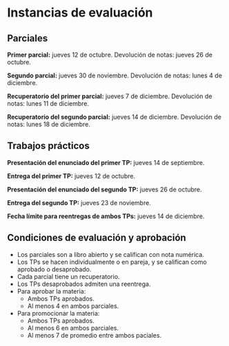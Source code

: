 Instancias de evaluación
========================

Parciales
---------

**Primer parcial:** jueves 12 de octubre. Devolución de notas: jueves 26 de octubre.

**Segundo parcial:** jueves 30 de noviembre. Devolución de notas: lunes 4 de diciembre.

**Recuperatorio del primer parcial:** jueves 7 de diciembre. Devolución de notas: lunes 11 de diciembre.

**Recuperatorio del segundo parcial:** jueves 14 de diciembre. Devolución de notas: lunes 18 de diciembre.

Trabajos prácticos
------------------

**Presentación del enunciado del primer TP:** jueves 14 de septiembre.

**Entrega del primer TP:** jueves 12 de octubre.

**Presentación del enunciado del segundo TP:** jueves 26 de octubre.

**Entrega del segundo TP:** jueves 23 de noviembre.

**Fecha límite para reentregas de ambos TPs:** jueves 14 de diciembre.

Condiciones de evaluación y aprobación
--------------------------------------

* Los parciales son a libro abierto y se califican con nota numérica.
* Los TPs se hacen individualmente o en pareja, y se califican como aprobado o desaprobado.
* Cada parcial tiene un recuperatorio.
* Los TPs desaprobados admiten una reentrega.
* Para aprobar la materia:
    * Ambos TPs aprobados.
    * Al menos 4 en ambos parciales.
* Para promocionar la materia:
    * Ambos TPs aprobados.
    * Al menos 6 en ambos parciales.
    * Al menos 7 de promedio entre ambos paciales.

